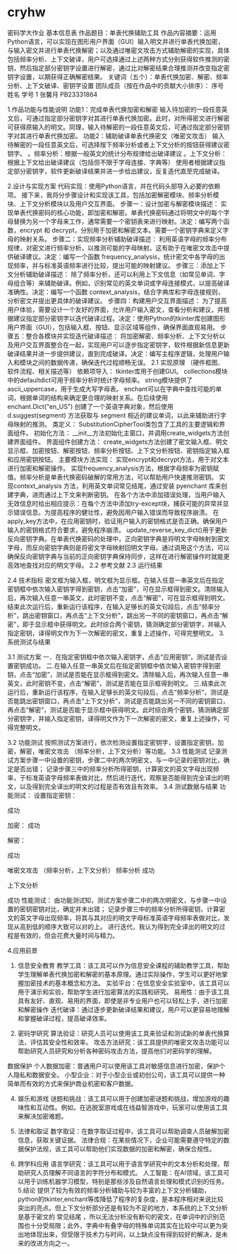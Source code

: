 # cryhw
密码学大作业
基本信息表
作品题目：单表代换辅助工具
作品内容摘要：运用Python语言，可以实现在图形用户界面（GUI）输入明文并进行单表代换加密，与输入密文并进行单表代换解密；以及通过唯密文攻击方式辅助解密的实现，具体包括频率分析、上下文破译，用户可选择通过上述两种方式分别获得软件推测的密钥，然后指定部分密钥字设置进行解密，通过比对解密结果合理推测并改变指定密钥字设置，以期获得正确解密结果。
关键词（五个）：单表代换加密、解密、频率分析、上下文破译、密钥字设置
团队成员（按在作品中的贡献大小排序）：
序号	姓名	学号
1	张馨月	PB23331864

1.作品功能与性能说明
功能1：完成单表代换加密和解密
输入待加密的一段任意英文后，可通过指定部分密钥字对其进行单表代换加密。此时，对所得密文进行解密可获得原输入的明文。同理，输入待解密的一段任意英文后，可通过指定部分密钥字对其进行单表代换加密。
功能2：辅助破译单表代换密文（唯密文攻击）
输入待解密的一段任意英文后，可选择按下频率分析或者上下文分析的按钮获得建议密钥字。
。频率分析：根据一般英文的统计分布规律给出破译建议
。上下文分析：根据上下文给出破译建议（包括但不限于字母连接、字典等）
使用者根据建议指定部分密钥字，软件更新破译结果并进一步给出建议，反复迭代直至完成破译。

2.设计与实现方案
代码实现：使用Python语言，并在代码头部导入必要的依赖项。
接下来，我将分步骤设计和实现该工具，包括加密解密模块、频率分析模块、上下文分析模块以及用户交互界面。
步骤一：设计加密与解密模块描述：
实现单表代换密码的核心功能，即加密和解密。单表代换密码通过将明文中的每个字母替换为另一个字母来工作，通常需要一个密钥表来进行映射。决定：编写两个函数，encrypt 和 decrypt，分别用于加密和解密文本。需要一个密钥字典来定义字母的映射关系。
步骤二：实现频率分析辅助破译描述：
利用英语字母的频率分布规律，对密文进行频率分析，以推测可能的字母映射。这有助于在唯密文攻击中提供破译建议。决定：编写一个函数 frequency_analysis，统计密文中各字母的出现频率，并与标准英语频率进行比较，提出可能的映射建议。
步骤三：添加上下文分析辅助破译描述：
除了频率分析，还可以利用上下文信息（如常见单词、字母组合等）来辅助破译。例如，识别常见的英文单词或字母连接模式，以提高破译准确性。决定：编写一个函数 context_analysis，结合字典库和字母连接规则，分析密文并提出更具体的破译建议。
步骤四：构建用户交互界面描述：
为了提高用户体验，需要设计一个友好的界面，允许用户输入密文，查看分析和建议，并根据建议指定部分密钥字以迭代破译过程。决定：使用Python的tkinter库创建图形用户界面（GUI），包括输入框、按钮、显示区域等组件，确保界面直观易用。
步骤五：整合各模块并实现迭代破译描述：
将加密解密、频率分析、上下文分析以及用户交互界面整合在一起，实现用户可以逐步指定密钥字，软件根据新信息更新破译结果并进一步提供建议，直到完成破译。决定：编写主程序逻辑，处理用户输入和模块之间的数据传递，确保迭代过程顺畅无误。
2.1 实现原理
（硬件框图、软件流程、相关描述等）
依赖项导入：
tkinter库用于创建GUI。
collections模块中的defaultdict可用于频率分析时统计字母频率。
string模块提供了ascii_uppercase，用于生成大写字母表。
enchant可以在字典中查找可能的单词，根据单词的结构来确定更合理的映射关系。在后续使用enchant.Dict("en_US") 创建了一个英语字典对象，然后使用 d.suggest(segment) 方法获取与 segment 相近的建议单词，以此来辅助进行字母映射的推测。
类定义：
SubstitutionCipherTool类包含了工具的主要逻辑和界面组件。
初始化方法：
__init__方法初始化主窗口，并调用create_widgets方法创建界面组件。
界面组件创建方法：
create_widgets方法创建了密文输入框、明文显示框、加密按钮、解密按钮、频率分析按钮、上下文分析按钮、密钥指定输入框和应用密钥按钮。
主要模块方法实现：
实现encrypt和decrypt方法，用于对文本进行加密和解密操作。
实现frequency_analysis方法，根据字母频率为密钥赋值。频率分析是单表代换密码破解的常用方法，可以帮助用户快速推测密钥。
实现context_analysis 方法，利用英文单词常见结尾，通过安装 pyenchant 库来创建字典，进而通过上下文来判断密钥。
在各个方法中添加错误处理，当用户输入无效信息时给出相应提示：在每个方法中添加try-except块，捕获可能的异常并显示错误信息。为提高程序的健壮性，避免因用户输入错误而导致程序崩溃。
在apply_key方法中，在应用密钥时，验证用户输入的密钥格式是否正确。确保用户输入的密钥格式符合要求，避免程序崩溃。
update_reverse_key_dict()用于更新反向密钥字典。在单表代换密码的处理中，正向密钥字典是将明文字母映射到密文字母，而反向密钥字典则是将密文字母映射回明文字母。通过调用这个方法，可以确保反向密钥字典与当前的正向密钥字典保持同步，这样在进行解密操作时就能更高效地查找对应的明文字母。
2.2 参考文献
2.3 运行结果 


2.4 技术指标
密文框为输入框，明文框为显示框。在输入任意一串英文后在指定密钥框中依次输入密钥字得到密钥，点击“加密”，可在显示框得到密文。清除输入后，再次输入任意一串英文，此时密钥不变，点击“解密”，可在显示框得到明文。
结束此次运行后，重新运行该程序，在输入足够长的英文句段后，点击“频率分析”，跳出密钥窗口，再点击“上下文分析”，跳出另一不同的密钥窗口，再点击“解密”，即于显示框中获得明文。此时综合两个密钥，猜测确定部分密钥字，并输入指定密钥，译得明文作为下一次解密的密文，重复上述操作，可得完整明文。
3.系统测试与结果

3.1 测试方案
一．在指定密钥框中依次输入密钥字，点击“应用密钥”，测试是否设置密钥成功。
二.在输入任意一串英文后在指定密钥框中依次输入密钥字得到密钥，点击“加密”，测试是否能在显示框得到密文。清除输入后，再次输入任意一串英文，此时密钥不变，点击“解密”，测试是否能在显示框得到明文。
三.结束此次运行后，重新运行该程序，在输入足够长的英文句段后，点击“频率分析”，测试是否能跳出密钥窗口，再点击“上下文分析”，测试是否能跳出另一不同的密钥窗口，再点击“解密”，测试是否能于显示框中获得明文。此时综合两个密钥，猜测确定部分密钥字，并输入指定密钥，译得明文作为下一次解密的密文，重复上述操作，可得完整明文。

3.2 功能测试
按照测试方案进行，依次检测设置指定密钥字，设置指定密钥，加密，解密，唯密文攻击 （频率分析，上下文分析）等功能。
3.3 性能测试
记录测试方案步骤一中设置的密钥，步骤二中的两次明密文，与一中记录的密钥对比，确定是否出错；
记录步骤三中的频率分析所得密钥，计算密文的英文字母出现频率，于标准英语字母频率表做对比，然后进行迭代，观察是否能得到完全译出的明文，以及得到完全译出的明文的过程是否有效且有效率。
3.4 测试数据与结果
功能测试：
设置指定密钥：

成功

加密：
成功

解密：

成功

唯密文攻击 （频率分析，上下文分析）
频率分析
成功

上下文分析



成功
性能测试：
由功能测试知，测试方案步骤二中的两次明密文，与步骤一中设置的密钥密钥对比，确定并未出错；
记录步骤三中的频率分析所得密钥，计算密文的英文字母出现频率，将其与其对应的明文字母标准英语字母频率表做对比，发现从高到低的顺序大致可以对的上。
进行迭代，我认为得到完全译出的明文的过程是有效的，但会花费大量时间与精力。

4.应用前景
 1. 信息安全教育
教学工具：该工具可以作为信息安全课程的辅助教学工具，帮助学生理解单表代换加密和解密的基本原理。通过实际操作，学生可以更好地掌握加密技术的基本概念和方法。
实验平台：在信息安全实验室中，该工具可以用于演示和实验，帮助学生进行加密算法的实践和研究。
易用性：由于该工具具有友好、直观、易用的界面，即使是非专业用户也可以轻松上手，进行加密和解密操作
迭代破译：通过逐步更新破译结果和建议，用户可以更容易地理解和掌握破译过程，提高破译效率。

 2. 密码学研究
算法验证：研究人员可以使用该工具来验证和测试新的单表代换算法，评估其安全性和效率。
攻击方法研究：该工具提供的唯密文攻击功能可以帮助研究人员研究和分析各种密码攻击方法，提高他们对密码学的理解。

数据保护
个人数据加密：普通用户可以使用该工具对敏感信息进行加密，保护个人隐私和数据安全。
小型企业：对于小型企业或初创公司，该工具可以提供一种简单而有效的方式来保护商业机密和客户数据。

 4. 娱乐和游戏
谜题和挑战：该工具可以用于创建加密谜题和挑战，增加游戏的趣味性和互动性。例如，在逃脱室游戏或在线益智游戏中，玩家可以使用该工具来解决加密难题。

 5. 法律和取证
数字取证：在数字取证过程中，该工具可以帮助调查人员破解加密信息，获取关键证据。
法律合规：在某些情况下，企业可能需要遵守特定的数据保护法规，该工具可以帮助他们实现数据的加密和解密，确保合规性。

 6. 跨学科应用
语言学研究：该工具可以用于语言学研究中的文本分析和处理，帮助研究人员理解不同语言的字符分布和模式。
人工智能：在AI领域，该工具可以用于训练机器学习模型，特别是那些涉及自然语言处理和模式识别的任务。
5.结论
提供了较为有效的频率分析辅助与较为丰富的上下文分析辅助，python的tkinter,enchant等库降低了程序的复杂度，是本程序相对来说比较突出的亮点。但上下文分析部分还是有较为不足的地方，本系统的上下文分析是基于密文的 常见结尾 ，所以无法分析没有断句的密文，在单词中的识别范围也十分受局限；此外，字典中有叠字母的特殊单词其实在比较中可以更为突出地体现出来，但受限于技术力与时间，以上缺点没有得到较好的解决，是未来的改进方向之一。


